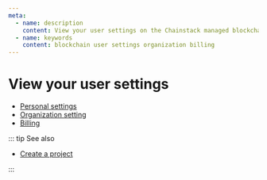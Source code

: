 ```yaml
---
meta:
  - name: description
    content: View your user settings on the Chainstack managed blockchain services.
  - name: keywords
    content: blockchain user settings organization billing
---
```


# View your user settings

* <a href="https://console.chainstack.com/user/settings/personal" target="_blank">Personal settings</a>
* <a href="https://console.chainstack.com/user/settings/organization" target="_blank">Organization setting</a>
* <a href="https://console.chainstack.com/user/settings/billing" target="_blank">Billing</a>

::: tip See also

* [Create a project](/platform/create-a-project)

:::
